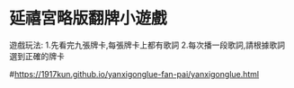 # 延禧宮略版翻牌小遊戲
遊戲玩法:
1.先看完九張牌卡,每張牌卡上都有歌詞
2.每次播一段歌詞,請根據歌詞選到正確的牌卡

#https://1917kun.github.io/yanxigonglue-fan-pai/yanxigonglue.html
